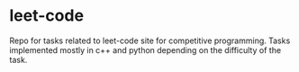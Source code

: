 # leet-code
Repo for tasks related to leet-code site for competitive programming. Tasks implemented mostly in c++ and python depending on the difficulty of the task. 
